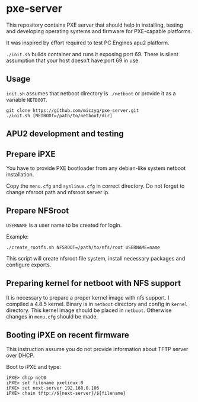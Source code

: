 pxe-server
==========

This repository contains PXE server that should help in installing, testing and
developing operating systems and firmware for PXE-capable platforms.

It was inspired by effort required to test PC Engines apu2 platform.

`./init.sh` builds container and runs it exposing port 69. There is silent
assumption that your host doesn't have port 69 in use.

Usage
-----

`init.sh` assumes that netboot directory is `./netboot` or provide it as a
variable `NETBOOT`.


```
git clone https://github.com/miczyg/pxe-server.git
./init.sh [NETBOOT=/path/to/netboot/dir]
```

APU2 development and testing
----------------------------

## Prepare iPXE

You have to provide PXE bootloader from any debian-like system netboot
installation.

Copy the `menu.cfg` and `syslinux.cfg` in correct directory. Do not forget to
change nfsroot path and nfsroot server ip.

## Prepare NFSroot

`USERNAME` is a user name to be created for login.

Example:
```
./create_rootfs.sh NFSROOT=/path/to/nfs/root USERNAME=name
```

This script will create nfsroot file system, install necessary packages and
configure exports. 

## Preparing kernel for netboot with NFS support

It is necessary to prepare a proper kernel image with nfs support. I compiled a
4.8.5 kernel. Binary is in `netboot` directory and config in `kernel` directory.
This kernel image should be placed in `netboot`. Otherwise changes in `menu.cfg`
should be made.

## Booting iPXE on recent firmware

This instruction assume you do not provide information about TFTP server over
DHCP.

Boot to iPXE and type:

```
iPXE> dhcp net0
iPXE> set filename pxelinux.0
iPXE> set next-server 192.168.0.106
iPXE> chain tftp://${next-server}/${filename}
```



